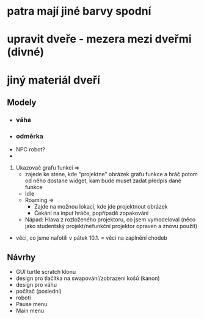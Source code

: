 # patra mají jiné barvy spodní
# upravit dveře - mezera mezi dveřmi (divné)
# jiný materiál dveří

## Modely
- ### váha
- ### odměrka
- NPC robot?
- 
1) Ukazovač grafu funkci => 
	- zajede ke stene, kde "projektne" obrázek grafu funkce a
	hráč potom od něho dostane widget, kam bude muset zadat předpis dané funkce
	- Idle
	- Roaming =>
		- Zajde na možnou lokaci, kde jde projektnout obrázek
		- Čekání na input hráče, popřípadě zopakování
	- Nápad: Hlava z rozloženého projektoru, co jsem vymodeloval
			(něco jako studentský projekt/nefunkční projektor opraven a znovu použit)

- věci, co jsme nafotili v pátek 10.1. = věci na zaplnění chodeb

## Návrhy
- GUI turtle scratch klonu
- design pro tlačítka na swapování/zobrazení košů (kanon)
- design pro váhu
- počítač (poslední)
- roboti
- Pause menu
- Main menu
